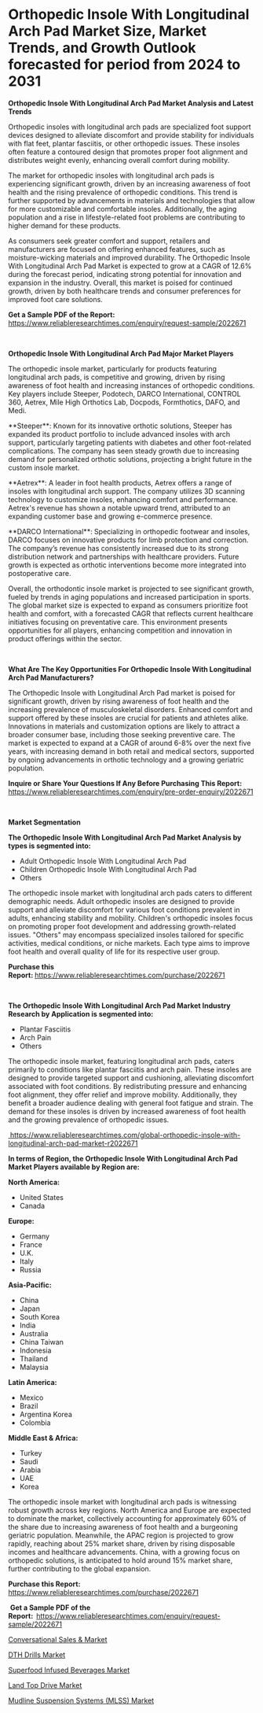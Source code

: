 <p><h1>Orthopedic Insole With Longitudinal Arch Pad Market Size, Market Trends, and Growth Outlook forecasted for period from 2024 to 2031</h1></p><p><strong>Orthopedic Insole With Longitudinal Arch Pad Market Analysis and Latest Trends</strong></p>
<p><p>Orthopedic insoles with longitudinal arch pads are specialized foot support devices designed to alleviate discomfort and provide stability for individuals with flat feet, plantar fasciitis, or other orthopedic issues. These insoles often feature a contoured design that promotes proper foot alignment and distributes weight evenly, enhancing overall comfort during mobility.</p><p>The market for orthopedic insoles with longitudinal arch pads is experiencing significant growth, driven by an increasing awareness of foot health and the rising prevalence of orthopedic conditions. This trend is further supported by advancements in materials and technologies that allow for more customizable and comfortable insoles. Additionally, the aging population and a rise in lifestyle-related foot problems are contributing to higher demand for these products.</p><p>As consumers seek greater comfort and support, retailers and manufacturers are focused on offering enhanced features, such as moisture-wicking materials and improved durability. The Orthopedic Insole With Longitudinal Arch Pad Market is expected to grow at a CAGR of 12.6% during the forecast period, indicating strong potential for innovation and expansion in the industry. Overall, this market is poised for continued growth, driven by both healthcare trends and consumer preferences for improved foot care solutions.</p></p>
<p><strong>Get a Sample PDF of the Report:&nbsp;</strong> <a href="https://www.reliableresearchtimes.com/enquiry/request-sample/2022671?utm_campaign=1775&utm_medium=2&utm_source=Github&utm_content=ia&utm_term=28102024&utm_id=orthopedic-insole-with-longitudinal-arch-pad">https://www.reliableresearchtimes.com/enquiry/request-sample/2022671</a></p>
<p>&nbsp;</p>
<p><strong>Orthopedic Insole With Longitudinal Arch Pad Major Market Players</strong></p>
<p><p>The orthopedic insole market, particularly for products featuring longitudinal arch pads, is competitive and growing, driven by rising awareness of foot health and increasing instances of orthopedic conditions. Key players include Steeper, Podotech, DARCO International, CONTROL 360, Aetrex, Mile High Orthotics Lab, Docpods, Formthotics, DAFO, and Medi.</p><p>**Steeper**: Known for its innovative orthotic solutions, Steeper has expanded its product portfolio to include advanced insoles with arch support, particularly targeting patients with diabetes and other foot-related complications. The company has seen steady growth due to increasing demand for personalized orthotic solutions, projecting a bright future in the custom insole market.</p><p>**Aetrex**: A leader in foot health products, Aetrex offers a range of insoles with longitudinal arch support. The company utilizes 3D scanning technology to customize insoles, enhancing comfort and performance. Aetrex's revenue has shown a notable upward trend, attributed to an expanding customer base and growing e-commerce presence.</p><p>**DARCO International**: Specializing in orthopedic footwear and insoles, DARCO focuses on innovative products for limb protection and correction. The company’s revenue has consistently increased due to its strong distribution network and partnerships with healthcare providers. Future growth is expected as orthotic interventions become more integrated into postoperative care.</p><p>Overall, the orthodontic insole market is projected to see significant growth, fueled by trends in aging populations and increased participation in sports. The global market size is expected to expand as consumers prioritize foot health and comfort, with a forecasted CAGR that reflects current healthcare initiatives focusing on preventative care. This environment presents opportunities for all players, enhancing competition and innovation in product offerings within the sector.</p></p>
<p>&nbsp;</p>
<p><strong>What Are The Key Opportunities For Orthopedic Insole With Longitudinal Arch Pad Manufacturers?</strong></p>
<p><p>The Orthopedic Insole with Longitudinal Arch Pad market is poised for significant growth, driven by rising awareness of foot health and the increasing prevalence of musculoskeletal disorders. Enhanced comfort and support offered by these insoles are crucial for patients and athletes alike. Innovations in materials and customization options are likely to attract a broader consumer base, including those seeking preventive care. The market is expected to expand at a CAGR of around 6-8% over the next five years, with increasing demand in both retail and medical sectors, supported by ongoing advancements in orthotic technology and a growing geriatric population.</p></p>
<p><strong>Inquire or Share Your Questions If Any Before Purchasing This Report:</strong> <a href="https://www.reliableresearchtimes.com/enquiry/pre-order-enquiry/2022671?utm_campaign=1775&utm_medium=2&utm_source=Github&utm_content=ia&utm_term=28102024&utm_id=orthopedic-insole-with-longitudinal-arch-pad">https://www.reliableresearchtimes.com/enquiry/pre-order-enquiry/2022671</a></p>
<p>&nbsp;</p>
<p><strong>Market Segmentation</strong></p>
<p><strong>The Orthopedic Insole With Longitudinal Arch Pad Market Analysis by types is segmented into:</strong></p>
<p><ul><li>Adult Orthopedic Insole With Longitudinal Arch Pad</li><li>Children Orthopedic Insole With Longitudinal Arch Pad</li><li>Others</li></ul></p>
<p><p>The orthopedic insole market with longitudinal arch pads caters to different demographic needs. Adult orthopedic insoles are designed to provide support and alleviate discomfort for various foot conditions prevalent in adults, enhancing stability and mobility. Children's orthopedic insoles focus on promoting proper foot development and addressing growth-related issues. "Others" may encompass specialized insoles tailored for specific activities, medical conditions, or niche markets. Each type aims to improve foot health and overall quality of life for its respective user group.</p></p>
<p><strong>Purchase this Report:&nbsp;</strong><a href="https://www.reliableresearchtimes.com/purchase/2022671?utm_campaign=1775&utm_medium=2&utm_source=Github&utm_content=ia&utm_term=28102024&utm_id=orthopedic-insole-with-longitudinal-arch-pad">https://www.reliableresearchtimes.com/purchase/2022671</a></p>
<p>&nbsp;</p>
<p><strong>The Orthopedic Insole With Longitudinal Arch Pad Market Industry Research by Application is segmented into:</strong></p>
<p><ul><li>Plantar Fasciitis</li><li>Arch Pain</li><li>Others</li></ul></p>
<p><p>The orthopedic insole market, featuring longitudinal arch pads, caters primarily to conditions like plantar fasciitis and arch pain. These insoles are designed to provide targeted support and cushioning, alleviating discomfort associated with foot conditions. By redistributing pressure and enhancing foot alignment, they offer relief and improve mobility. Additionally, they benefit a broader audience dealing with general foot fatigue and strain. The demand for these insoles is driven by increased awareness of foot health and the growing prevalence of orthopedic issues.</p></p>
<p><a href="https://www.reliableresearchtimes.com/global-orthopedic-insole-with-longitudinal-arch-pad-market-r2022671?utm_campaign=1775&utm_medium=2&utm_source=Github&utm_content=ia&utm_term=28102024&utm_id=orthopedic-insole-with-longitudinal-arch-pad">&nbsp;https://www.reliableresearchtimes.com/global-orthopedic-insole-with-longitudinal-arch-pad-market-r2022671</a></p>
<p><strong>In terms of Region, the Orthopedic Insole With Longitudinal Arch Pad Market Players available by Region are:</strong></p>
<p>
    <p> <strong> North America: </strong>
        <ul>
            <li>United States</li>
            <li>Canada</li>
        </ul>
        </p> 
    <p> <strong> Europe: </strong>
        <ul>
            <li>Germany</li>
            <li>France</li>
            <li>U.K.</li>
            <li>Italy</li>
            <li>Russia</li>
        </ul>
        </p> 
    <p> <strong> Asia-Pacific: </strong>
        <ul>
            <li>China</li>
            <li>Japan</li>
            <li>South Korea</li>
            <li>India</li>
            <li>Australia</li>
            <li>China Taiwan</li>
            <li>Indonesia</li>
            <li>Thailand</li>
            <li>Malaysia</li>
        </ul>
        </p> 
    <p> <strong> Latin America: </strong>
        <ul>
            <li>Mexico</li>
            <li>Brazil</li>
            <li>Argentina Korea</li>
            <li>Colombia</li>
        </ul>
        </p> 
    <p> <strong> Middle East & Africa: </strong>
        <ul>
            <li>Turkey</li>
            <li>Saudi</li>
            <li>Arabia</li>
            <li>UAE</li>
            <li>Korea</li>
        </ul>
    </p>
    </p>
<p><p>The orthopedic insole market with longitudinal arch pads is witnessing robust growth across key regions. North America and Europe are expected to dominate the market, collectively accounting for approximately 60% of the share due to increasing awareness of foot health and a burgeoning geriatric population. Meanwhile, the APAC region is projected to grow rapidly, reaching about 25% market share, driven by rising disposable incomes and healthcare advancements. China, with a growing focus on orthopedic solutions, is anticipated to hold around 15% market share, further contributing to the global expansion.</p></p>
<p><strong>Purchase this Report: </strong><a href="https://www.reliableresearchtimes.com/purchase/2022671?utm_campaign=1775&utm_medium=2&utm_source=Github&utm_content=ia&utm_term=28102024&utm_id=orthopedic-insole-with-longitudinal-arch-pad">https://www.reliableresearchtimes.com/purchase/2022671</a></p>
<p>&nbsp;<strong>Get a Sample PDF of the Report:&nbsp;&nbsp;</strong><a href="https://www.reliableresearchtimes.com/enquiry/request-sample/2022671?utm_campaign=1775&utm_medium=2&utm_source=Github&utm_content=ia&utm_term=28102024&utm_id=orthopedic-insole-with-longitudinal-arch-pad">https://www.reliableresearchtimes.com/enquiry/request-sample/2022671</a></p>
<p><strong></strong></p>
<p><p><a href="https://www.linkedin.com/pulse/comprehensive-conversational-sales-market-report-segmentation-sajgf?utm_campaign=1775&utm_medium=2&utm_source=Github&utm_content=ia&utm_term=28102024&utm_id=orthopedic-insole-with-longitudinal-arch-pad">Conversational Sales & Market</a></p><p><a href="https://www.linkedin.com/pulse/global-dth-drills-market-forecast-2024-2031-trends-impact-analysis-gbf3f?utm_campaign=1775&utm_medium=2&utm_source=Github&utm_content=ia&utm_term=28102024&utm_id=orthopedic-insole-with-longitudinal-arch-pad">DTH Drills Market</a></p><p><a href="https://www.linkedin.com/pulse/investment-opportunities-superfood-infused-beverages-sector-risk-qgugf?utm_campaign=1775&utm_medium=2&utm_source=Github&utm_content=ia&utm_term=28102024&utm_id=orthopedic-insole-with-longitudinal-arch-pad">Superfood Infused Beverages Market</a></p><p><a href="https://www.linkedin.com/pulse/global-land-top-drive-market-pulse-trends-growth-analysis-2024-2fs5f?utm_campaign=1775&utm_medium=2&utm_source=Github&utm_content=ia&utm_term=28102024&utm_id=orthopedic-insole-with-longitudinal-arch-pad">Land Top Drive Market</a></p><p><a href="https://www.linkedin.com/pulse/mudline-suspension-systems-mlss-industry-sector-market-dynamics-gxjff?utm_campaign=1775&utm_medium=2&utm_source=Github&utm_content=ia&utm_term=28102024&utm_id=orthopedic-insole-with-longitudinal-arch-pad">Mudline Suspension Systems (MLSS) Market</a></p></p>